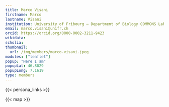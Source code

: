 ```yaml
---
title: Marco Visani
firstname: Marco
lastname: Visani
institution: University of Fribourg – Department of Biology COMMONS Lab
email: marco.visani@unifr.ch
orcid: https://orcid.org/0000-0002-3211-9423
wikidata:
scholia:
thumbnail:
  url: /img/members/marco‑visani.jpeg
modules: ["leaflet"]
popup: "Here I am"
popupLat: 46.8029
popupLong: 7.1619
type: members
---
```


{{< persona_links >}}

{{< map >}}
